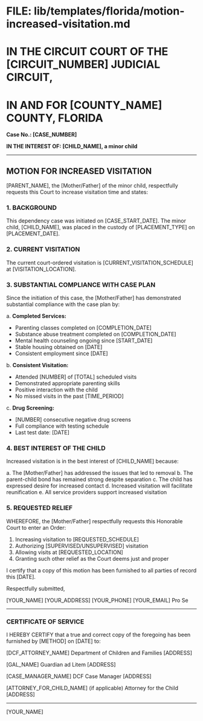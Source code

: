 # FILE: lib/templates/florida/motion-increased-visitation.md

# IN THE CIRCUIT COURT OF THE [CIRCUIT_NUMBER] JUDICIAL CIRCUIT,
# IN AND FOR [COUNTY_NAME] COUNTY, FLORIDA

**Case No.: [CASE_NUMBER]**

**IN THE INTEREST OF:**
**[CHILD_NAME], a minor child**

---

## MOTION FOR INCREASED VISITATION

[PARENT_NAME], the [Mother/Father] of the minor child, respectfully requests this Court to increase visitation time and states:

### 1. BACKGROUND

This dependency case was initiated on [CASE_START_DATE]. The minor child, [CHILD_NAME], was placed in the custody of [PLACEMENT_TYPE] on [PLACEMENT_DATE].

### 2. CURRENT VISITATION

The current court-ordered visitation is [CURRENT_VISITATION_SCHEDULE] at [VISITATION_LOCATION].

### 3. SUBSTANTIAL COMPLIANCE WITH CASE PLAN

Since the initiation of this case, the [Mother/Father] has demonstrated substantial compliance with the case plan by:

a. **Completed Services:**
   - Parenting classes completed on [COMPLETION_DATE]
   - Substance abuse treatment completed on [COMPLETION_DATE]
   - Mental health counseling ongoing since [START_DATE]
   - Stable housing obtained on [DATE]
   - Consistent employment since [DATE]

b. **Consistent Visitation:**
   - Attended [NUMBER] of [TOTAL] scheduled visits
   - Demonstrated appropriate parenting skills
   - Positive interaction with the child
   - No missed visits in the past [TIME_PERIOD]

c. **Drug Screening:**
   - [NUMBER] consecutive negative drug screens
   - Full compliance with testing schedule
   - Last test date: [DATE]

### 4. BEST INTEREST OF THE CHILD

Increased visitation is in the best interest of [CHILD_NAME] because:

a. The [Mother/Father] has addressed the issues that led to removal
b. The parent-child bond has remained strong despite separation
c. The child has expressed desire for increased contact
d. Increased visitation will facilitate reunification
e. All service providers support increased visitation

### 5. REQUESTED RELIEF

WHEREFORE, the [Mother/Father] respectfully requests this Honorable Court to enter an Order:

1. Increasing visitation to [REQUESTED_SCHEDULE]
2. Authorizing [SUPERVISED/UNSUPERVISED] visitation
3. Allowing visits at [REQUESTED_LOCATION]
4. Granting such other relief as the Court deems just and proper

I certify that a copy of this motion has been furnished to all parties of record this [DATE].

Respectfully submitted,

[YOUR_NAME]
[YOUR_ADDRESS]
[YOUR_PHONE]
[YOUR_EMAIL]
Pro Se

---

### CERTIFICATE OF SERVICE

I HEREBY CERTIFY that a true and correct copy of the foregoing has been furnished by [METHOD] on [DATE] to:

[DCF_ATTORNEY_NAME]
Department of Children and Families
[ADDRESS]

[GAL_NAME]
Guardian ad Litem
[ADDRESS]

[CASE_MANAGER_NAME]
DCF Case Manager
[ADDRESS]

[ATTORNEY_FOR_CHILD_NAME] (if applicable)
Attorney for the Child
[ADDRESS]

_________________________
[YOUR_NAME]